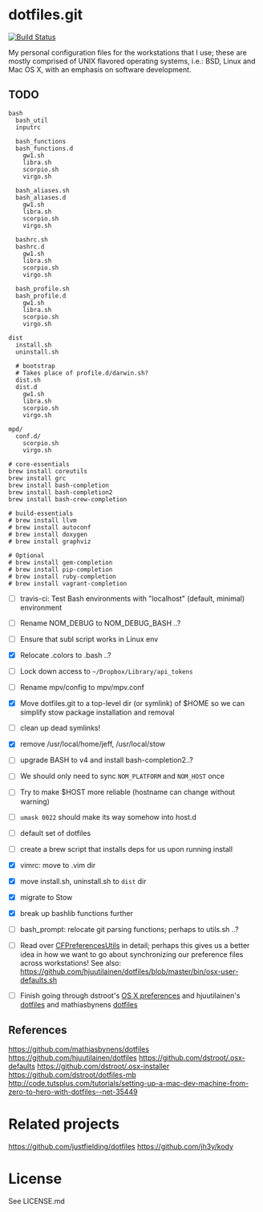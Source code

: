 # dotfiles.git

[![Build Status](https://travis-ci.org/i8degrees/dotfiles.png?branch=master)](https://travis-ci.org/i8degrees/dotfiles)

My personal configuration files for the workstations that I use; these are
mostly comprised of UNIX flavored operating systems, i.e.: BSD, Linux and Mac
OS X, with an emphasis on software development.

## TODO

```console
bash
  bash_util
  inputrc

  bash_functions
  bash_functions.d
    gw1.sh
    libra.sh
    scorpio.sh
    virgo.sh

  bash_aliases.sh
  bash_aliases.d
    gw1.sh
    libra.sh
    scorpio.sh
    virgo.sh

  bashrc.sh
  bashrc.d
    gw1.sh
    libra.sh
    scorpio.sh
    virgo.sh

  bash_profile.sh
  bash_profile.d
    gw1.sh
    libra.sh
    scorpio.sh
    virgo.sh

dist
  install.sh
  uninstall.sh

  # bootstrap
  # Takes place of profile.d/darwin.sh?
  dist.sh
  dist.d
    gw1.sh
    libra.sh
    scorpio.sh
    virgo.sh

mpd/
  conf.d/
    scorpio.sh
    virgo.sh
```

```console
# core-essentials
brew install coreutils
brew install grc
brew install bash-completion
brew install bash-completion2
brew install bash-crew-completion

# build-essentials
# brew install llvm
# brew install autoconf
# brew install doxygen
# brew install graphviz

# Optional
# brew install gem-completion
# brew install pip-completion
# brew install ruby-completion
# brew install vagrant-completion
```
- [ ] travis-ci: Test Bash environments with "localhost" (default, minimal)
environment
- [ ] Rename NOM_DEBUG to NOM_DEBUG_BASH ..?
- [ ] Ensure that subl script works in Linux env
- [x] Relocate .colors to .bash ..?
- [ ] Lock down access to ```~/Dropbox/Library/api_tokens```
- [ ] Rename mpv/config to mpv/mpv.conf
- [x] Move dotfiles.git to a top-level dir (or symlink) of $HOME so we can simplify stow package installation and removal
- [ ] clean up dead symlinks!
- [x] remove /usr/local/home/jeff, /usr/local/stow
- [ ] upgrade BASH to v4 and install bash-completion2..?
- [ ] We should only need to sync ```NOM_PLATFORM``` and ```NOM_HOST``` once
- [ ] Try to make $HOST more reliable (hostname can change without warning)
- [ ] ```umask 0022``` should make its way somehow into host.d
- [ ] default set of dotfiles
- [ ] create a brew script that installs deps for us upon running install
- [x] vimrc: move to .vim dir
- [x] move install.sh, uninstall.sh to ```dist``` dir
- [x] migrate to Stow
- [x] break up bashlib functions further
- [ ] bash_prompt: relocate git parsing functions; perhaps to utils.sh ..?

- [ ] Read over [CFPreferencesUtils](https://developer.apple.com/library/mac/documentation/CoreFoundation/Reference/CFPreferencesUtils/) in detail; perhaps this gives us a better idea in how we want to go about synchronizing our preference files across workstations! See also: https://github.com/hjuutilainen/dotfiles/blob/master/bin/osx-user-defaults.sh

- [ ] Finish going through dstroot's [OS X preferences](https://github.com/dstroot/.osx/tree/master/defaults) and hjuutilainen's [dotfiles](https://github.com/hjuutilainen/dotfiles/) and mathiasbynens [dotfiles](https://github.com/mathiasbynens/dotfiles/blob/master/.osx)

## References

https://github.com/mathiasbynens/dotfiles
https://github.com/hjuutilainen/dotfiles
https://github.com/dstroot/.osx-defaults
https://github.com/dstroot/.osx-installer
https://github.com/dstroot/dotfiles-mb
http://code.tutsplus.com/tutorials/setting-up-a-mac-dev-machine-from-zero-to-hero-with-dotfiles--net-35449

# Related projects

https://github.com/justfielding/dotfiles
https://github.com/jh3y/kody

# License

See LICENSE.md
